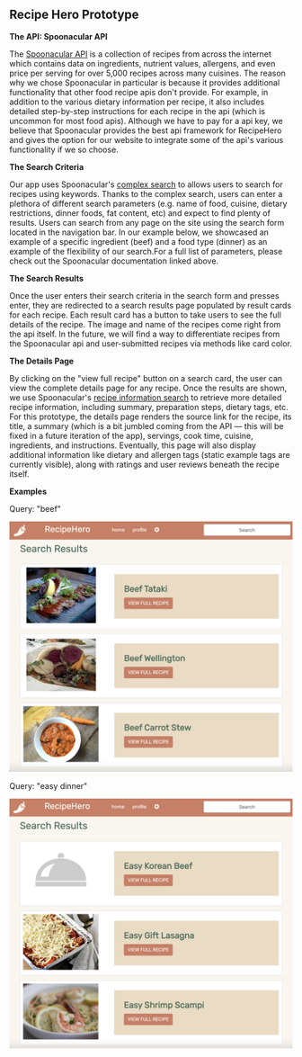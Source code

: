 ## Recipe Hero Prototype

**The API: Spoonacular API**

The [Spoonacular API](https://spoonacular.com/food-api) is a collection of recipes from across the internet which 
contains data on ingredients, nutrient values, allergens, and even price per serving for over 5,000 recipes across 
many cuisines. The reason why we chose Spoonacular in particular is because it provides additional functionality that
other food recipe apis don't provide. For example, in addition to the various dietary information per recipe, it also
includes detailed step-by-step instructions for each recipe in the api (which is uncommon for most food apis). Although
we have to pay for a api key, we believe that Spoonacular provides the best api framework for RecipeHero and gives the
option for our website to integrate some of the api's various functionality if we so choose.

**The Search Criteria**

Our app uses Spoonacular's [complex search](https://spoonacular.com/food-api/docs#Search-Recipes-Complex) to allows 
users to search for recipes using keywords. Thanks to the complex search, users can enter a plethora of 
different search parameters (e.g. name of food, cuisine, dietary restrictions, dinner foods, fat content, etc)
and expect to find plenty of results. Users can search from any page on the site using the search form located in the 
navigation bar. In our example below, we showcased an example of a specific ingredient (beef) and a food type (dinner)
as an example of the flexibility of our search.For a full list of parameters, please check out the Spoonacular 
documentation linked above.

**The Search Results**

Once the user enters their search criteria in the search form and presses enter, they are redirected to a search results 
page populated by result cards for each recipe. Each result card has a button to take users to see the full details of 
the recipe. The image and name of the recipes come right from the api itself. In the future, we will find a way to
differentiate recipes from the Spoonacular api and user-submitted recipes via methods like card color.

**The Details Page**

By clicking on the "view full recipe" button on a search card, the user can view the complete details page for any 
recipe. Once the results are shown, we use Spoonacular's [recipe information search](https://spoonacular.com/food-api/docs#Get-Recipe-Information)
to retrieve more detailed recipe information, including summary, preparation steps, dietary tags, etc.
For this prototype, the details page renders the source link for the recipe, its title, a summary (which is a 
bit jumbled coming from the API &mdash; this will be fixed in a future iteration of the app), servings, cook time, 
cuisine, ingredients, and instructions. Eventually, this page will also display additional information like dietary and 
allergen tags (static example tags are currently visible), along with ratings and user reviews beneath the recipe itself. 

**Examples**

Query: "beef"

![beef-image](./images/results-beef.png)


Query: "easy dinner"

![easy-dinner-image](./images/results-easy-dinner.png)

